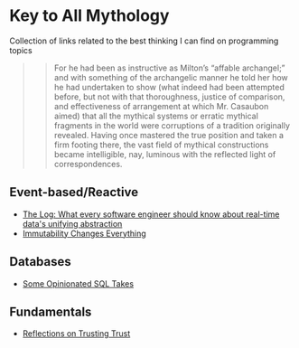 # Key to All Mythology
Collection of links related to the best thinking I can find on programming topics
>> For he had been as instructive as Milton’s “affable archangel;” and with something of the archangelic manner he told her how he had undertaken to show (what indeed had been attempted before, but not with that thoroughness, justice of comparison, and effectiveness of arrangement at which Mr. Casaubon aimed) that all the mythical systems or erratic mythical fragments in the world were corruptions of a tradition originally revealed. Having once mastered the true position and taken a firm footing there, the vast field of mythical constructions became intelligible, nay, luminous with the reflected light of correspondences.


## Event-based/Reactive
* [The Log: What every software engineer should know about real-time data's unifying abstraction](https://engineering.linkedin.com/distributed-systems/log-what-every-software-engineer-should-know-about-real-time-datas-unifying)
* [Immutability Changes Everything](https://queue.acm.org/detail.cfm?id=2884038)


## Databases
* [Some Opinionated SQL Takes](https://blog.nelhage.com/post/some-opinionated-sql-takes/)

## Fundamentals
* [Reflections on Trusting Trust](https://www.cs.cmu.edu/~rdriley/487/papers/Thompson_1984_ReflectionsonTrustingTrust.pdf)
